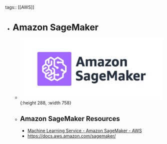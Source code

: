 tags:: [[AWS]]

- # Amazon SageMaker
	- ![aws_sagemaker.png](../assets/aws_sagemaker_1704125676959_0.png){:height 288, :width 758}
	- ## Amazon SageMaker Resources
		- [Machine Learning Service - Amazon SageMaker - AWS](https://aws.amazon.com/sagemaker/)
		- https://docs.aws.amazon.com/sagemaker/